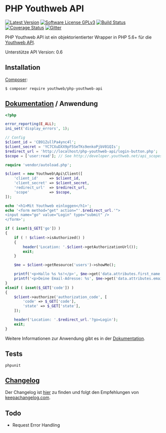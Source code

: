 # PHP Youthweb API

[![Latest Version](https://img.shields.io/github/release/youthweb/php-youthweb-api.svg)](https://github.com/youthweb/php-youthweb-api/releases)
[![Software License GPLv3](http://img.shields.io/badge/License-GPLv3-brightgreen.svg)](LICENSE)
[![Build Status](http://img.shields.io/travis/youthweb/php-youthweb-api.svg)](https://travis-ci.org/youthweb/php-youthweb-api)
[![Coverage Status](https://coveralls.io/repos/youthweb/php-youthweb-api/badge.svg?branch=develop&service=github)](https://coveralls.io/github/youthweb/php-youthweb-api?branch=develop)
[![Gitter](https://badges.gitter.im/Join%20Chat.svg)](https://gitter.im/youthweb/youthweb-api?utm_source=badge&utm_medium=badge&utm_campaign=pr-badge&utm_content=badge)

PHP Youthweb API ist ein objektorientierter Wrapper in PHP 5.6+ für die [Youthweb API](https://github.com/youthweb/youthweb-api).

Unterstütze API Version: 0.6

## Installation

[Composer](http://getcomposer.org/):

```
$ composer require youthweb/php-youthweb-api
```

## [Dokumentation](docs/README.md) / Anwendung

```php
<?php

error_reporting(E_ALL);
ini_set('display_errors', 1);

// Config
$client_id = 'CB91ZullPa4ync4l';
$client_secret = 'YC7CXuDXX9pF5SeTKs9enkoPjbV01QIs';
$redirect_url = 'http://localhost/php-youthweb-api/login-button.php';
$scope = ['user:read']; // See http://developer.youthweb.net/api_scopes.html

require 'vendor/autoload.php';

$client = new Youthweb\Api\Client([
    'client_id'     => $client_id,
    'client_secret' => $client_secret,
    'redirect_url'  => $redirect_url,
    'scope'         => $scope,
]);

echo '<h1>Mit Youthweb einloggen</h1>';
echo '<form method="get" action="'.$redirect_url.'">
<input name="go" value="Login" type="submit" />
</form>';

if ( isset($_GET['go']) )
{
    if ( ! $client->isAuthorized() )
    {
        header('Location: '.$client->getAuthorizationUrl());
        exit;
    }

    $me = $client->getResource('users')->showMe();

    printf('<p>Hallo %s %s!</p>', $me->get('data.attributes.first_name'), $me->get('data.attributes.last_name'));
    printf('<p>Deine Email-Adresse: %s', $me->get('data.attributes.email'));
}
elseif ( isset($_GET['code']) )
{
    $client->authorize('authorization_code', [
        'code' => $_GET['code'],
        'state' => $_GET['state'],
    ]);

    header('Location: '.$redirect_url.'?go=Login');
    exit;
}
```

Weitere Informationen zur Anwendung gibt es in der [Dokumentation](docs/README.md).

## Tests

```
phpunit
```

## [Changelog](CHANGELOG.md)

Der Changelog ist [hier](CHANGELOG.md) zu finden und folgt den Empfehlungen von [keepachangelog.com](http://keepachangelog.com/).

## Todo

- Request Error Handling
